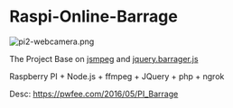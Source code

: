 # Raspi-Online-Barrage

![pi2-webcamera.png][3]

The Project Base on [jsmpeg][1] and [jquery.barrager.js][2]


Raspberry PI + Node.js + ffmpeg + JQuery + php + ngrok

Desc: https://pwfee.com/2016/05/PI_Barrage


[1]: https://github.com/phoboslab/jsmpeg
[2]: https://github.com/yaseng/jquery.barrager.js
[3]: https://pwfee.com/usr/uploads/2016/05/394893113.png
